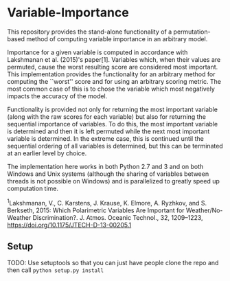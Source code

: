 # Variable-Importance

This repository provides the stand-alone functionality of a permutation-based
method of computing variable importance in an arbitrary model.

Importance for a given variable is computed in accordance with Lakshmanan et al.
(2015)'s paper[1]. Variables which, when their values are permuted, cause the
worst resulting score are considered most important. This implementation
provides the functionality for an arbitrary method for computing the ``worst''
score and for using an arbitrary scoring metric. The most common case of this is
to chose the variable which most negatively impacts the accuracy of the model.

Functionality is provided not only for returning the most important variable
(along with the raw scores for each variable) but also for returning the
sequential importance of variables. To do this, the most important variable is
determined and then it is left permuted while the next most important variable
is determined. In the extreme case, this is continued until the sequential
ordering of all variables is determined, but this can be terminated at an
earlier level by choice.

The implementation here works in both Python 2.7 and 3 and on both Windows and
Unix systems (although the sharing of variables between threads is not possible
on Windows) and is parallelized to greatly speed up computation time.

<sup>1</sup>Lakshmanan, V., C. Karstens, J. Krause, K. Elmore, A. Ryzhkov, and
S. Berkseth, 2015: Which Polarimetric Variables Are Important for
Weather/No-Weather Discrimination?. J. Atmos. Oceanic Technol., 32, 1209–1223,
https://doi.org/10.1175/JTECH-D-13-00205.1

## Setup

TODO: Use setuptools so that you can just have people clone the repo and then
call `python setup.py install`
